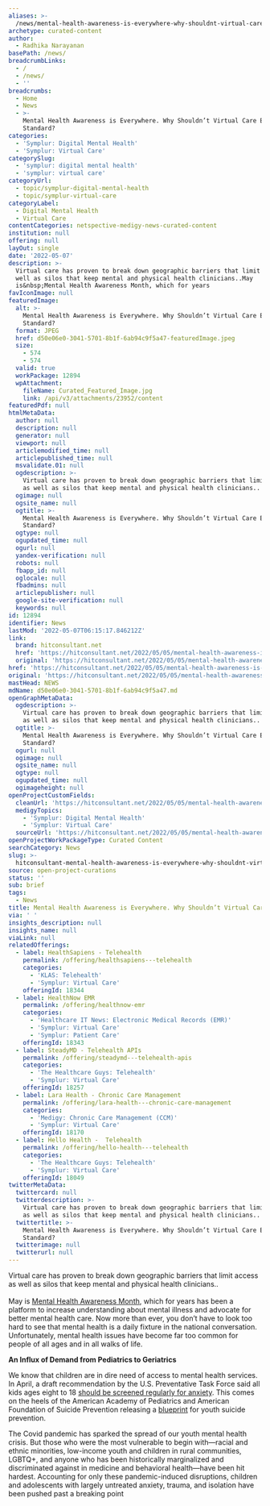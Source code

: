```yaml
---
aliases: >-
  /news/mental-health-awareness-is-everywhere-why-shouldnt-virtual-care-be-standard
archetype: curated-content
author:
  - Radhika Narayanan
basePath: /news/
breadcrumbLinks:
  - /
  - /news/
  - ''
breadcrumbs:
  - Home
  - News
  - >-
    Mental Health Awareness is Everywhere. Why Shouldn’t Virtual Care Be
    Standard?
categories:
  - 'Symplur: Digital Mental Health'
  - 'Symplur: Virtual Care'
categorySlug:
  - 'symplur: digital mental health'
  - 'symplur: virtual care'
categoryUrl:
  - topic/symplur-digital-mental-health
  - topic/symplur-virtual-care
categoryLabel:
  - Digital Mental Health
  - Virtual Care
contentCategories: netspective-medigy-news-curated-content
institution: null
offering: null
layOut: single
date: '2022-05-07'
description: >-
  Virtual care has proven to break down geographic barriers that limit access as
  well as silos that keep mental and physical health clinicians..May
  is&nbsp;Mental Health Awareness Month, which for years
favIconImage: null
featuredImage:
  alt: >-
    Mental Health Awareness is Everywhere. Why Shouldn’t Virtual Care Be
    Standard?
  format: JPEG
  href: d50e06e0-3041-5701-8b1f-6ab94c9f5a47-featuredImage.jpeg
  size:
    - 574
    - 574
  valid: true
  workPackage: 12894
  wpAttachment:
    fileName: Curated_Featured_Image.jpg
    link: /api/v3/attachments/23952/content
featuredPdf: null
htmlMetaData:
  author: null
  description: null
  generator: null
  viewport: null
  articlemodified_time: null
  articlepublished_time: null
  msvalidate.01: null
  ogdescription: >-
    Virtual care has proven to break down geographic barriers that limit access
    as well as silos that keep mental and physical health clinicians..
  ogimage: null
  ogsite_name: null
  ogtitle: >-
    Mental Health Awareness is Everywhere. Why Shouldn’t Virtual Care Be
    Standard?
  ogtype: null
  ogupdated_time: null
  ogurl: null
  yandex-verification: null
  robots: null
  fbapp_id: null
  oglocale: null
  fbadmins: null
  articlepublisher: null
  google-site-verification: null
  keywords: null
id: 12894
identifier: News
lastMod: '2022-05-07T06:15:17.846212Z'
link:
  brand: hitconsultant.net
  href: 'https://hitconsultant.net/2022/05/05/mental-health-awareness-is-everywhere/'
  original: 'https://hitconsultant.net/2022/05/05/mental-health-awareness-is-everywhere/'
href: 'https://hitconsultant.net/2022/05/05/mental-health-awareness-is-everywhere/'
original: 'https://hitconsultant.net/2022/05/05/mental-health-awareness-is-everywhere/'
mastHead: NEWS
mdName: d50e06e0-3041-5701-8b1f-6ab94c9f5a47.md
openGraphMetaData:
  ogdescription: >-
    Virtual care has proven to break down geographic barriers that limit access
    as well as silos that keep mental and physical health clinicians..
  ogtitle: >-
    Mental Health Awareness is Everywhere. Why Shouldn’t Virtual Care Be
    Standard?
  ogurl: null
  ogimage: null
  ogsite_name: null
  ogtype: null
  ogupdated_time: null
  ogimageheight: null
openProjectCustomFields:
  cleanUrl: 'https://hitconsultant.net/2022/05/05/mental-health-awareness-is-everywhere/'
  medigyTopics:
    - 'Symplur: Digital Mental Health'
    - 'Symplur: Virtual Care'
  sourceUrl: 'https://hitconsultant.net/2022/05/05/mental-health-awareness-is-everywhere/'
openProjectWorkPackageType: Curated Content
searchCategory: News
slug: >-
  hitconsultant-mental-health-awareness-is-everywhere-why-shouldnt-virtual-care-be-standard
source: open-project-curations
status: ''
sub: brief
tags:
  - News
title: Mental Health Awareness is Everywhere. Why Shouldn’t Virtual Care Be Standard?
via: ' '
insights_description: null
insights_name: null
viaLink: null
relatedOfferings:
  - label: HealthSapiens - Telehealth
    permalink: /offering/healthsapiens---telehealth
    categories:
      - 'KLAS: Telehealth'
      - 'Symplur: Virtual Care'
    offeringId: 18344
  - label: HealthNow EMR
    permalink: /offering/healthnow-emr
    categories:
      - 'Healthcare IT News: Electronic Medical Records (EMR)'
      - 'Symplur: Virtual Care'
      - 'Symplur: Patient Care'
    offeringId: 18343
  - label: SteadyMD - Telehealth APIs
    permalink: /offering/steadymd---telehealth-apis
    categories:
      - 'The Healthcare Guys: Telehealth'
      - 'Symplur: Virtual Care'
    offeringId: 18257
  - label: Lara Health - Chronic Care Management
    permalink: /offering/lara-health---chronic-care-management
    categories:
      - 'Medigy: Chronic Care Management (CCM)'
      - 'Symplur: Virtual Care'
    offeringId: 18170
  - label: Hello Health -  Telehealth
    permalink: /offering/hello-health---telehealth
    categories:
      - 'The Healthcare Guys: Telehealth'
      - 'Symplur: Virtual Care'
    offeringId: 18049
twitterMetaData:
  twittercard: null
  twitterdescription: >-
    Virtual care has proven to break down geographic barriers that limit access
    as well as silos that keep mental and physical health clinicians..
  twittertitle: >-
    Mental Health Awareness is Everywhere. Why Shouldn’t Virtual Care Be
    Standard?
  twitterimage: null
  twitterurl: null
---
```

<p>Virtual care has proven to break down geographic barriers that limit access as well as silos that keep mental and physical health clinicians..<br><br>May is&nbsp;<a href="https://www.nami.org/Get-Involved/Awareness-Events/Mental-Health-Awareness-Month">Mental Health Awareness Month</a>, which for years has been a platform to increase understanding about mental illness and advocate for better mental health care. Now more than ever, you don’t have to look too hard to see that mental health is a daily fixture in the national conversation. Unfortunately, mental health issues have become far too common for people of all ages and in all walks of life.</p><p><strong>An Influx of Demand from Pediatrics to Geriatrics</strong></p><p>We know that children are in dire need of access to mental health services. In April, a draft recommendation by the U.S. Preventative Task Force said all kids ages eight to 18&nbsp;<a href="https://www.uspreventiveservicestaskforce.org/uspstf/draft-recommendation/screening-anxiety-children-adolescents">should be screened regularly for anxiety</a>.&nbsp;This comes on the heels of the American Academy of Pediatrics and American Foundation of Suicide Prevention releasing a&nbsp;<a href="https://www.aap.org/suicideprevention">blueprint</a>&nbsp;for youth suicide prevention.</p><p>The Covid pandemic has sparked the spread of our youth mental health crisis. But those who were the most vulnerable to begin with—racial and ethnic minorities, low-income youth and children in rural communities, LGBTQ+, and anyone who has been historically marginalized and discriminated against in medicine and behavioral health—have been hit hardest. Accounting for only these pandemic-induced disruptions, children and adolescents with largely untreated anxiety, trauma, and isolation have been pushed past a breaking point</p>